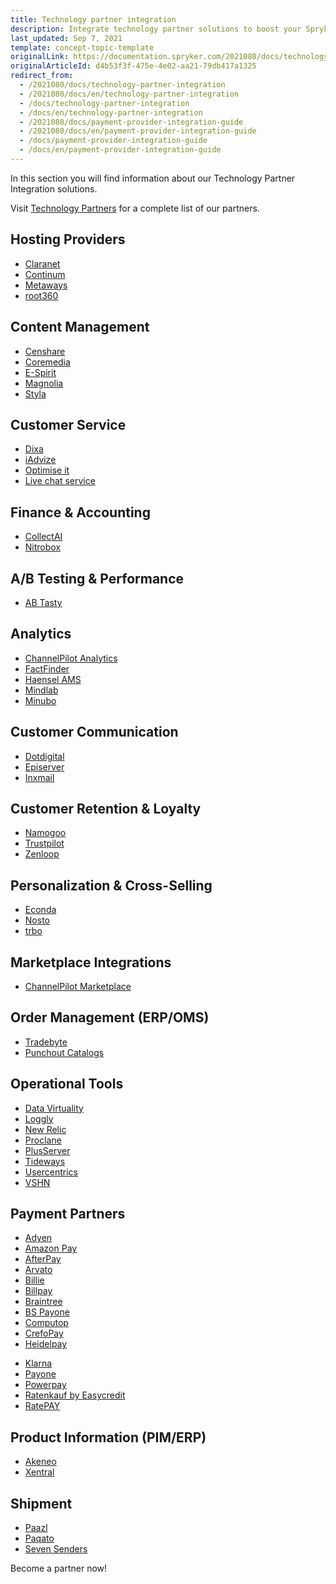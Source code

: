 ```yaml
---
title: Technology partner integration
description: Integrate technology partner solutions to boost your Spryker project performance.
last_updated: Sep 7, 2021
template: concept-topic-template
originalLink: https://documentation.spryker.com/2021080/docs/technology-partner-integration
originalArticleId: d4b53f3f-475e-4e02-aa21-79db417a1325
redirect_from:
  - /2021080/docs/technology-partner-integration
  - /2021080/docs/en/technology-partner-integration
  - /docs/technology-partner-integration
  - /docs/en/technology-partner-integration
  - /2021080/docs/payment-provider-integration-guide
  - /2021080/docs/en/payment-provider-integration-guide
  - /docs/payment-provider-integration-guide
  - /docs/en/payment-provider-integration-guide
---
```


In this section you will find information about our Technology Partner Integration solutions.

Visit [Technology Partners](https://spryker.com/technology-partners/) for a complete list of our partners.

##  Hosting Providers

* [Claranet](/docs/scos/user/technology-partners/{{page.version}}/hosting-providers/claranet.html)
* [Continum](/docs/scos/user/technology-partners/{{page.version}}/hosting-providers/continum.html)
* [Metaways](/docs/scos/user/technology-partners/{{page.version}}/hosting-providers/metaways.html)
* [root360](/docs/scos/user/technology-partners/{{page.version}}/hosting-providers/root-360.html)


## Content Management

* [Censhare](/docs/scos/user/technology-partners/{{page.version}}/content-management/censhare.html)
* [Coremedia](/docs/scos/user/technology-partners/{{page.version}}/content-management/coremedia.html)
* [E-Spirit](/docs/scos/user/technology-partners/{{page.version}}/content-management/e-spirit.html)
* [Magnolia](/docs/scos/user/technology-partners/{{page.version}}/content-management/magnolia.html)
* [Styla](/docs/scos/user/technology-partners/{{page.version}}/content-management/styla.html)

## Customer Service

* [Dixa](/docs/scos/user/technology-partners/{{page.version}}/customer-service/dixa.html)
* [iAdvize](/docs/scos/user/technology-partners/{{page.version}}/customer-service/iadvize.html)
* [Optimise it](/docs/scos/user/technology-partners/{{page.version}}/customer-service/optimise-it.html)
* [Live chat service](/docs/scos/user/technology-partners/{{page.version}}/customer-service/live-chat-service.html)

## Finance & Accounting

* [CollectAI](/docs/scos/user/technology-partners/{{page.version}}/finance-and-accounting/collectai.html)
* [Nitrobox](/docs/scos/user/technology-partners/{{page.version}}/finance-and-accounting/nitrobox.html)

## A/B Testing & Performance

* [AB Tasty](/docs/scos/user/technology-partners/{{page.version}}/marketing-and-conversion/ab-testing-and-performance/ab-tasty.html)
<!--* [Baqend](/docs/scos/user/technology-partners/{{page.version}}/marketing-and-conversion/ab-testing-and-performance/baqend.html)-->

## Analytics

* [ChannelPilot Analytics](/docs/scos/user/technology-partners/{{page.version}}/marketing-and-conversion/analytics/channelpilot-analytics.html)
* [FactFinder](/docs/scos/user/technology-partners/{{page.version}}/marketing-and-conversion/analytics/fact-finder.html)
* [Haensel AMS](/docs/scos/user/technology-partners/{{page.version}}/marketing-and-conversion/analytics/haensel-ams.html)
* [Mindlab](/docs/scos/user/technology-partners/{{page.version}}/marketing-and-conversion/analytics/mindlab.html)
* [Minubo](/docs/scos/user/technology-partners/{{page.version}}/marketing-and-conversion/analytics/minubo.html)

## Customer Communication

* [Dotdigital](/docs/scos/user/technology-partners/{{page.version}}/marketing-and-conversion/customer-communication/dotdigital.html)
* [Episerver](/docs/scos/user/technology-partners/{{page.version}}/marketing-and-conversion/customer-communication/episerver.html)
* [Inxmail](/docs/scos/user/technology-partners/{{page.version}}/marketing-and-conversion/customer-communication/inxmail.html)

## Customer Retention & Loyalty

* [Namogoo](/docs/scos/user/technology-partners/{{page.version}}/marketing-and-conversion/customer-retention-and-loyalty/namogoo.html)
* [Trustpilot](/docs/scos/user/technology-partners/{{page.version}}/marketing-and-conversion/customer-retention-and-loyalty/trustpilot.html)
* [Zenloop](/docs/scos/user/technology-partners/{{page.version}}/marketing-and-conversion/customer-retention-and-loyalty/zenloop.html)

## Personalization & Cross-Selling

<!--* [8Select](/docs/scos/user/technology-partners/{{page.version}}/marketing-and-conversion/personalization-and-cross-selling/8select.html)-->
<!--* [Contentserv](/docs/scos/user/technology-partners/{{page.version}}/marketing-and-conversion/personalization-and-cross-selling/contentserv.html)-->
* [Econda](/docs/scos/user/technology-partners/{{page.version}}/marketing-and-conversion/personalization-and-cross-selling/econda.html)
* [Nosto](/docs/scos/user/technology-partners/{{page.version}}/marketing-and-conversion/personalization-and-cross-selling/nosto.html)
* [trbo](/docs/scos/user/technology-partners/{{page.version}}/marketing-and-conversion/personalization-and-cross-selling/trbo.html)

## Marketplace Integrations

* [ChannelPilot Marketplace](/docs/scos/user/technology-partners/{{page.version}}/marketplace-integrations/channelpilot-marketplace.html)

## Order Management (ERP/OMS)

* [Tradebyte](/docs/scos/user/technology-partners/{{page.version}}/order-management-erpoms/tradebyte.html)
* [Punchout Catalogs](/docs/scos/user/technology-partners/{{page.version}}/order-management-erpoms/punchout-catalogs/punchout-catalogs.html)

## Operational Tools

<!--* [Common Solutions](/docs/scos/user/technology-partners/{{page.version}}/operational-tools-monitoring-legal-etc/common-solutions.html)-->
* [Data Virtuality](/docs/scos/user/technology-partners/{{page.version}}/operational-tools-monitoring-legal-etc/data-virtuality.html)
* [Loggly](/docs/scos/user/technology-partners/{{page.version}}/operational-tools-monitoring-legal-etc/loggly.html)
* [New Relic](/docs/scos/user/technology-partners/{{page.version}}/operational-tools-monitoring-legal-etc/new-relic.html)
* [Proclane](/docs/scos/user/technology-partners/{{page.version}}/operational-tools-monitoring-legal-etc/proclane.html)
* [PlusServer](/docs/scos/user/technology-partners/{{page.version}}/operational-tools-monitoring-legal-etc/plusserver.html)
* [Tideways](/docs/scos/user/technology-partners/{{page.version}}/operational-tools-monitoring-legal-etc/tideways.html)
* [Usercentrics](/docs/scos/user/technology-partners/{{page.version}}/operational-tools-monitoring-legal-etc/usercentrics.html)
* [VSHN](/docs/scos/user/technology-partners/{{page.version}}/operational-tools-monitoring-legal-etc/vshn.html)
<!--* [Mindcurv](/docs/scos/user/technology-partners/{{page.version}}/operational-tools-monitoring-legal-etc/mindcurv.html)-->
<!--* [Shopmacher](/docs/scos/user/technology-partners/{{page.version}}/operational-tools-monitoring-legal-etc/shopmacher.html)-->

## Payment Partners

* [Adyen](/docs/scos/user/technology-partners/{{page.version}}/payment-partners/adyen/adyen.html)
* [Amazon Pay](/docs/scos/user/technology-partners/{{page.version}}/payment-partners/amazon-pay/amazon-pay.html)
* [AfterPay](/docs/scos/user/technology-partners/{{page.version}}/payment-partners/afterpay/afterpay.html)
* [Arvato](/docs/scos/user/technology-partners/{{page.version}}/payment-partners/arvato/arvato.html)
* [Billie](/docs/scos/user/technology-partners/{{page.version}}/payment-partners/billie.html)
* [Billpay](/docs/scos/user/technology-partners/{{page.version}}/payment-partners/billpay/billpay.html)
* [Braintree](/docs/scos/user/technology-partners/{{page.version}}/payment-partners/braintree/braintree.html)
* [BS Payone](/docs/scos/user/technology-partners/{{page.version}}/payment-partners/bs-payone/bs-payone.html)
* [Computop](/docs/scos/user/technology-partners/{{page.version}}/payment-partners/computop/computop.html)
* [CrefoPay](/docs/scos/user/technology-partners/{{page.version}}/payment-partners/crefopay/crefopay-installation-and-configuration.html)
* [Heidelpay](/docs/scos/user/technology-partners/{{page.version}}/payment-partners/heidelpay/heidelpay.html)
<!--* [Informa Solutions](/docs/scos/user/technology-partners/{{page.version}}/payment-partners/informa-solutions.html)-->
* [Klarna](/docs/scos/user/technology-partners/{{page.version}}/payment-partners/klarna/klarna.html)
* [Payone](/docs/scos/user/technology-partners/{{page.version}}/payment-partners/payolution/payolution.html)
* [Powerpay](/docs/scos/user/technology-partners/{{page.version}}/payment-partners/powerpay.html)
* [Ratenkauf by Easycredit](/docs/scos/user/technology-partners/{{page.version}}/payment-partners/ratenkauf-by-easycredit/ratenkauf-by-easycredit.html)
* [RatePAY](/docs/scos/user/technology-partners/{{page.version}}/payment-partners/ratepay/ratepay.html)

 ## Product Information (PIM/ERP)

* [Akeneo](/docs/scos/user/technology-partners/{{page.version}}/product-information-pimerp/akeneo/akeneo.html)
* [Xentral](/docs/scos/user/technology-partners/{{page.version}}/product-information-pimerp/xentral.html)
<!--* [Censhare](/docs/scos/user/technology-partners/{{page.version}}/content-management/censhare.html)-->
<!--* [Contentserv](/docs/scos/user/technology-partners/{{page.version}}/product-information-pimerp/contentserv.html)-->
<!--* [Tradebyte](/docs/scos/user/technology-partners/{{page.version}}/order-management-erpoms/tradebyte.html)-->

 ## Shipment

* [Paazl](/docs/scos/user/technology-partners/{{page.version}}/shipment/paazl.html)
* [Paqato](/docs/scos/user/technology-partners/{{page.version}}/shipment/paqato.html)
* [Seven Senders](/docs/scos/user/technology-partners/{{page.version}}/shipment/seven-senders.html)

Become a partner now!
